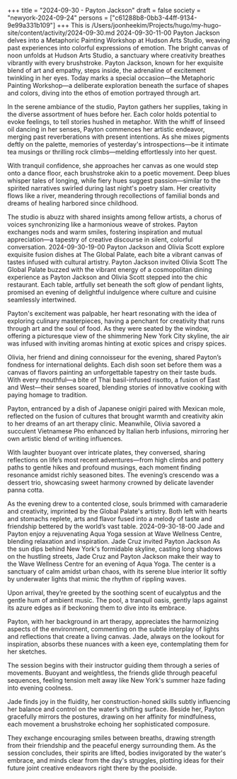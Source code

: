 +++
title = "2024-09-30 - Payton Jackson"
draft = false
society = "newyork-2024-09-24"
persons = ["c61288b8-0bb3-44ff-9134-9e99a331b109"]
+++
This is /Users/joonheekim/Projects/hugo/my-hugo-site/content/activity/2024-09-30.md
2024-09-30-11-00
Payton Jackson delves into a Metaphoric Painting Workshop at Hudson Arts Studio, weaving past experiences into colorful expressions of emotion.
The bright canvas of noon unfolds at Hudson Arts Studio, a sanctuary where creativity breathes vibrantly with every brushstroke. Payton Jackson, known for her exquisite blend of art and empathy, steps inside, the adrenaline of excitement twinkling in her eyes. Today marks a special occasion—the Metaphoric Painting Workshop—a deliberate exploration beneath the surface of shapes and colors, diving into the ethos of emotion portrayed through art. 

In the serene ambiance of the studio, Payton gathers her supplies, taking in the diverse assortment of hues before her. Each color holds potential to evoke feelings, to tell stories hushed in metaphor. With the whiff of linseed oil dancing in her senses, Payton commences her artistic endeavor, merging past reverberations with present intentions. As she mixes pigments deftly on the palette, memories of yesterday's introspections—be it intimate tea musings or thrilling rock climbs—melding effortlessly into her quest.

With tranquil confidence, she approaches her canvas as one would step onto a dance floor, each brushstroke akin to a poetic movement. Deep blues whisper tales of longing, while fiery hues suggest passion—similar to the spirited narratives swirled during last night's poetry slam. Her creativity flows like a river, meandering through recollections of familial bonds and dreams of healing harbored since childhood.

The studio is abuzz with shared insights among fellow artists, a chorus of voices synchronizing like a harmonious weave of strokes. Payton exchanges nods and warm smiles, fostering inspiration and mutual appreciation—a tapestry of creative discourse in silent, colorful conversation.
2024-09-30-19-00
Payton Jackson and Olivia Scott explore exquisite fusion dishes at The Global Palate, each bite a vibrant canvas of tastes infused with cultural artistry.
Payton Jackson invited Olivia Scott
The Global Palate buzzed with the vibrant energy of a cosmopolitan dining experience as Payton Jackson and Olivia Scott stepped into the chic restaurant. Each table, artfully set beneath the soft glow of pendant lights, promised an evening of delightful indulgence where culture and cuisine seamlessly intertwined. 

Payton's excitement was palpable, her heart resonating with the idea of exploring culinary masterpieces, having a penchant for creativity that runs through art and the soul of food. As they were seated by the window, offering a picturesque view of the shimmering New York City skyline, the air was infused with inviting aromas hinting at exotic spices and crispy spices. 

Olivia, her friend and dining connoisseur for the evening, shared Payton’s fondness for international delights. Each dish soon set before them was a canvas of flavors painting an unforgettable tapestry on their taste buds. With every mouthful—a bite of Thai basil-infused risotto, a fusion of East and West—their senses soared, blending stories of innovative cooking with paying homage to tradition.

Payton, entranced by a dish of Japanese onigiri paired with Mexican mole, reflected on the fusion of cultures that brought warmth and creativity akin to her dreams of an art therapy clinic. Meanwhile, Olivia savored a succulent Vietnamese Pho enhanced by Italian herb infusions, mirroring her own artistic blend of writing influences.

With laughter buoyant over intricate plates, they conversed, sharing reflections on life’s most recent adventures—from high climbs and pottery paths to gentle hikes and profound musings, each moment finding resonance amidst richly seasoned bites. The evening’s crescendo was a dessert trio, showcasing sweet harmony crowned by delicate lavender panna cotta. 

As the evening drew to a contented close, souls brimmed with camaraderie and creativity, imprinted by the Global Palate's artistry. Both left with hearts and stomachs replete, arts and flavor fused into a melody of taste and friendship bettered by the world’s vast table.
2024-09-30-18-00
Jade and Payton enjoy a rejuvenating Aqua Yoga session at Wave Wellness Centre, blending relaxation and inspiration.
Jade Cruz invited Payton Jackson
As the sun dips behind New York's formidable skyline, casting long shadows on the hustling streets, Jade Cruz and Payton Jackson make their way to the Wave Wellness Centre for an evening of Aqua Yoga. The center is a sanctuary of calm amidst urban chaos, with its serene blue interior lit softly by underwater lights that mimic the rhythm of rippling waves.

Upon arrival, they’re greeted by the soothing scent of eucalyptus and the gentle hum of ambient music. The pool, a tranquil oasis, gently laps against its azure edges as if beckoning them to dive into its embrace.

Payton, with her background in art therapy, appreciates the harmonizing aspects of the environment, commenting on the subtle interplay of lights and reflections that create a living canvas. Jade, always on the lookout for inspiration, absorbs these nuances with a keen eye, contemplating them for her sketches.

The session begins with their instructor guiding them through a series of movements. Buoyant and weightless, the friends glide through peaceful sequences, feeling tension melt away like New York's summer haze fading into evening coolness.

Jade finds joy in the fluidity, her construction-honed skills subtly influencing her balance and control on the water’s shifting surface. Beside her, Payton gracefully mirrors the postures, drawing on her affinity for mindfulness, each movement a brushstroke echoing her sophisticated composure.

They exchange encouraging smiles between breaths, drawing strength from their friendship and the peaceful energy surrounding them. As the session concludes, their spirits are lifted, bodies invigorated by the water's embrace, and minds clear from the day's struggles, plotting ideas for their future joint creative endeavors right there by the poolside.
